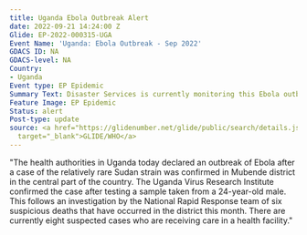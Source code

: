```yaml
---
title: Uganda Ebola Outbreak Alert
date: 2022-09-21 14:24:00 Z
Glide: EP-2022-000315-UGA
Event Name: 'Uganda: Ebola Outbreak - Sep 2022'
GDACS ID: NA
GDACS-level: NA
Country:
- Uganda
Event type: EP Epidemic
Summary Text: Disaster Services is currently monitoring this Ebola outbreak in Uganda.
Feature Image: EP Epidemic
Status: alert
Post-type: update
source: <a href="https://glidenumber.net/glide/public/search/details.jsp?glide=22680&record=16&last=7649"
  target="_blank">GLIDE/WHO</a>
---
```


"The health authorities in Uganda today declared an outbreak of Ebola after a case of the relatively rare Sudan strain was confirmed in Mubende district in the central part of the country. The Uganda Virus Research Institute confirmed the case after testing a sample taken from a 24-year-old male. This follows an investigation by the National Rapid Response team of six suspicious deaths that have occurred in the district this month. There are currently eight suspected cases who are receiving care in a health facility."